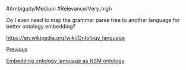 #Ambiguity/Medium
#Relevance/Very_high

Do I even need to map the grammar parse tree to another language for better ontology embedding?

https://en.wikipedia.org/wiki/Ontology_language

[Previous](Create-Bijective-Mapping-to-Primitive-English-Grammar.md)

[Embedding ontology language as NSM ontology](Embedding-Text-as-Ontology-Subgraph-Activations)